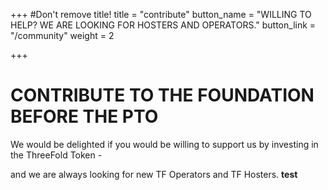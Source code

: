 +++
#Don't remove title!
title = "contribute"
button_name = "WILLING TO HELP? WE ARE LOOKING FOR HOSTERS AND OPERATORS."
button_link = "/community"
weight = 2

+++
# CONTRIBUTE TO THE FOUNDATION BEFORE THE PTO

We would be delighted if you would be willing to support us by investing in the ThreeFold Token -

and we are always looking for new TF Operators and TF Hosters.
**test**
